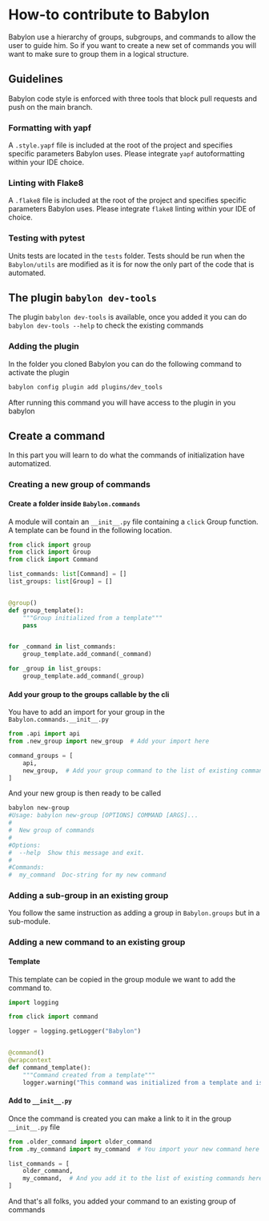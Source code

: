 # How-to contribute to Babylon

Babylon use a hierarchy of groups, subgroups, and commands to allow the user to guide him. So if you want to create a
new set of commands you will want to make sure to group them in a logical structure.

## Guidelines

Babylon code style is enforced with three tools that block pull requests and push on the main branch.

### Formatting with yapf
A `.style.yapf` file is included at the root of the project and specifies specific parameters Babylon uses. Please integrate `yapf` autoformatting within your IDE choice.

### Linting with Flake8
A `.flake8` file is included at the root of the project and specifies specific parameters Babylon uses. Please integrate `flake8` linting within your IDE of choice.

### Testing with pytest
Units tests are located in the `tests` folder. Tests should be run when the `Babylon/utils` are modified as it is for now the only part of the code that is automated.

## The plugin `babylon dev-tools`

The plugin `babylon dev-tools` is available, once you added it you can do `babylon dev-tools --help` to check the existing commands

### Adding the plugin

In the folder you cloned Babylon you can do the following command to activate the plugin

```bash
babylon config plugin add plugins/dev_tools
```

After running this command you will have access to the plugin in you babylon

## Create a command

In this part you will learn to do what the commands of initialization have automatized.

### Creating a new group of commands

#### Create a folder inside `Babylon.commands`

A module will contain an `__init__.py` file containing a `click` Group function. A template can be found in the following location. 

```python
from click import group
from click import Group
from click import Command

list_commands: list[Command] = []
list_groups: list[Group] = []


@group()
def group_template():
    """Group initialized from a template"""
    pass


for _command in list_commands:
    group_template.add_command(_command)

for _group in list_groups:
    group_template.add_command(_group)
```

#### Add your group to the groups callable by the cli

You have to add an import for your group in the `Babylon.commands.__init__.py`

```python
from .api import api
from .new_group import new_group  # Add your import here

command_groups = [
    api,
    new_group,  # Add your group command to the list of existing commands
]
```

And your new group is then ready to be called

```bash
babylon new-group
#Usage: babylon new-group [OPTIONS] COMMAND [ARGS]...
#
#  New group of commands
#
#Options:
#  --help  Show this message and exit.
#
#Commands:
#  my_command  Doc-string for my new command
```

### Adding a sub-group in an existing group

You follow the same instruction as adding a group in `Babylon.groups` but in a sub-module.

### Adding a new command to an existing group

#### Template

This template can be copied in the group module we want to add the command to.

```python
import logging

from click import command

logger = logging.getLogger("Babylon")


@command()
@wrapcontext
def command_template():
    """Command created from a template"""
    logger.warning("This command was initialized from a template and is empty")
```

#### Add to `__init__.py`

Once the command is created you can make a link to it in the group `__init__.py` file

```python
from .older_command import older_command
from .my_command import my_command  # You import your new command here

list_commands = [
    older_command,
    my_command,  # And you add it to the list of existing commands here
]
```

And that's all folks, you added your command to an existing group of commands